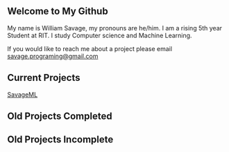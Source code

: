 ## Welcome to My Github
My name is William Savage, my pronouns are he/him.
I am a rising 5th year Student at RIT.
I study Computer science and Machine Learning.

If you would like to reach me about a project please email savage.programing@gmail.com

## Current Projects
[SavageML](https://github.com/savagewil?tab=repositories#:~:text=Star-,SavageML,-A%20Personal%20Machine)

## Old Projects Completed


## Old Projects Incomplete

